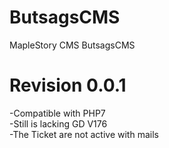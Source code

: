 # ButsagsCMS
MapleStory CMS ButsagsCMS

# Revision 0.0.1
-Compatible with PHP7<br>
-Still is lacking GD V176<br>
-The Ticket are not active with mails
